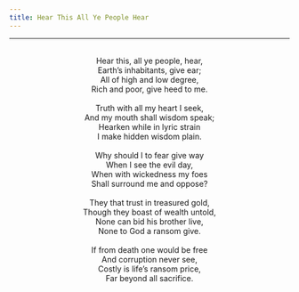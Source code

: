 ```yaml
---
title: Hear This All Ye People Hear
---
```


---
<center>
<br/>
Hear this, all ye people, hear,<br/>
Earth’s inhabitants, give ear;<br/>
All of high and low degree,<br/>
Rich and poor, give heed to me.<br/>
<br/>
Truth with all my heart I seek,<br/>
And my mouth shall wisdom speak;<br/>
Hearken while in lyric strain<br/>
I make hidden wisdom plain.<br/>
<br/>
Why should I to fear give way<br/>
When I see the evil day,<br/>
When with wickedness my foes<br/>
Shall surround me and oppose?<br/>
<br/>
They that trust in treasured gold,<br/>
Though they boast of wealth untold,<br/>
None can bid his brother live,<br/>
None to God a ransom give.<br/>
<br/>
If from death one would be free<br/>
And corruption never see,<br/>
Costly is life’s ransom price,<br/>
Far beyond all sacrifice.<br/>

</center>